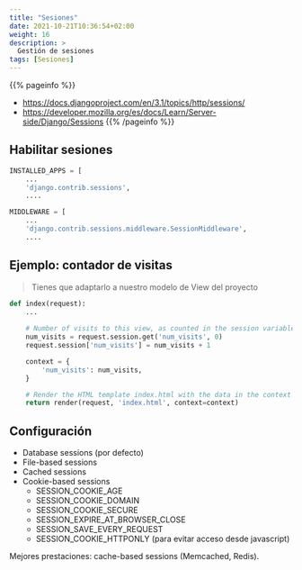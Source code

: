 ```yaml
---
title: "Sesiones"
date: 2021-10-21T10:36:54+02:00
weight: 16
description: >
  Gestión de sesiones
tags: [Sesiones]
---
```


{{% pageinfo %}}
* https://docs.djangoproject.com/en/3.1/topics/http/sessions/
* https://developer.mozilla.org/es/docs/Learn/Server-side/Django/Sessions
{{% /pageinfo %}}

## Habilitar sesiones
```python
INSTALLED_APPS = [
    ...
    'django.contrib.sessions',
    ....

MIDDLEWARE = [
    ...
    'django.contrib.sessions.middleware.SessionMiddleware',
    ....
```

## Ejemplo: contador de visitas

> Tienes que adaptarlo a nuestro modelo de View del proyecto
> 
```python
def index(request):
    ...
    
    # Number of visits to this view, as counted in the session variable.
    num_visits = request.session.get('num_visits', 0)
    request.session['num_visits'] = num_visits + 1

    context = {
        'num_visits': num_visits,
    }

    # Render the HTML template index.html with the data in the context variable.
    return render(request, 'index.html', context=context)
```

## Configuración 
* Database sessions (por defecto)
* File-based sessions
* Cached sessions
* Cookie-based sessions
  * SESSION_COOKIE_AGE
  * SESSION_COOKIE_DOMAIN
  * SESSION_COOKIE_SECURE
  * SESSION_EXPIRE_AT_BROWSER_CLOSE
  * SESSION_SAVE_EVERY_REQUEST
  * SESSION_COOKIE_HTTPONLY (para evitar acceso desde javascript)

Mejores prestaciones: cache-based sessions (Memcached, Redis).